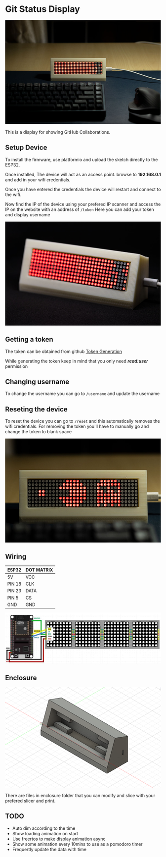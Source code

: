 # Git Status Display

![Background](Images/background.jpg)

This is a display for showing GitHub Collaborations.

## Setup Device

To install the firmware, use platformio and upload the sketch directly to the ESP32.

Once installed, The device will act as an access point.
browse to **192.168.0.1** and add in your wifi credentials.

Once you have entered the credentials the device will restart and connect to the wifi.

Now find the IP of the device using your prefered IP scanner and access the IP on the website with an address of `/token`
Here you can add your token and display username

![Git Status Display](Images/angled.jpg)

## Getting a token

The token can be obtained from github
[Token Generation](https://github.com/settings/tokens)

While generating the token keep in mind that you only need ***read:user*** permission

## Changing username

To change the username you can go to `/username` and update the username

## Reseting the device

To reset the device you can go to `/reset` and this automatically removes the wifi credentials.
For removing the token you'll have to manually go and change the token to blank space

![Git Status Display Loading](Images/zoomed.jpg)
## Wiring

|ESP32 |DOT MATRIX|
|------|----------|
|5V    |VCC       |
|PIN 18|CLK       |
|PIN 23|DATA      |
|PIN 5 |CS        |
|GND   |GND       |

![Wiring Diagram](Images/wiring_diagram.jpeg)

## Enclosure

![Enclosure](Images/enclosure.png)

There are files in enclosure folder that you can modify and slice with your prefered slicer and print.

## TODO

- Auto dim according to the time
- Show loading animation on start 
- Use freertos to make display animation async
- Show some animation every 10mins to use as a pomodoro timer
- Frequertly update the data with time